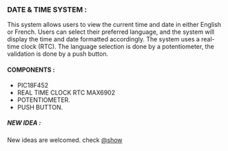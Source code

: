 ### DATE & TIME SYSTEM : 
This system allows users to view the current time and date in either English or French.
Users can select their preferred language, and the system will display the time and date formatted accordingly. The system uses a real-time clock (RTC).
The language selection is done by a potentiometer, the validation is done by a push button.

#### COMPONENTS : 
- PIC18F452
- REAL TIME CLOCK RTC MAX6902
- POTENTIOMETER.
- PUSH BUTTON.


##### NEW IDEA : 
New ideas are welcomed.
check [@show](https://github.com/0xaB26/realTimeClockSystem/blob/main/show.mp4)
